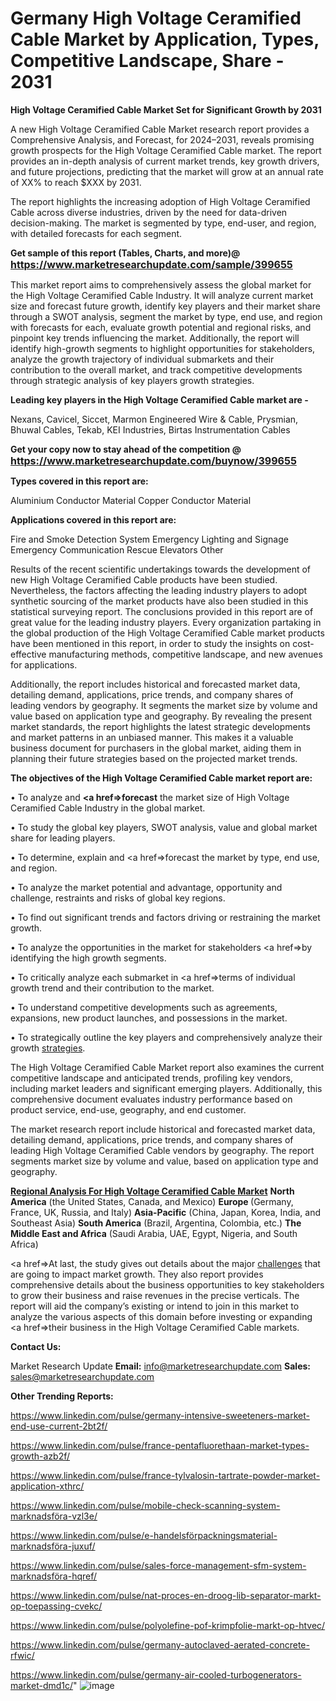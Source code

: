 # Germany High Voltage Ceramified Cable Market by Application, Types, Competitive Landscape, Share - 2031

<strong>High Voltage Ceramified Cable Market Set for Significant Growth by 2031</strong>

A new High Voltage Ceramified Cable Market research report provides a Comprehensive Analysis, and Forecast, for 2024–2031, reveals promising growth prospects for the High Voltage Ceramified Cable market. The report provides an in-depth analysis of current market trends, key growth drivers, and future projections, predicting that the market will grow at an annual rate of XX% to reach $XXX by 2031.

The report highlights the increasing adoption of High Voltage Ceramified Cable across diverse industries, driven by the need for data-driven decision-making. The market is segmented by type, end-user, and region, with detailed forecasts for each segment.

<strong>Get sample of this report (Tables, Charts, and more)@ <a href=https://www.marketresearchupdate.com/sample/399655><font size=3 color=#0000ff>https://www.marketresearchupdate.com/sample/399655</font></a></strong>

This market report aims to comprehensively assess the global market for the High Voltage Ceramified Cable Industry. It will analyze current market size and forecast future growth, identify key players and their market share through a SWOT analysis, segment the market by type, end use, and region with forecasts for each, evaluate growth potential and regional risks, and pinpoint key trends influencing the market. Additionally, the report will identify high-growth segments to highlight opportunities for stakeholders, analyze the growth trajectory of individual submarkets and their contribution to the overall market, and track competitive developments through strategic analysis of key players growth strategies.

<strong>Leading key players in the High Voltage Ceramified Cable market are -</strong>

Nexans, Cavicel, Siccet, Marmon Engineered Wire & Cable, Prysmian, Bhuwal Cables, Tekab, KEI Industries, Birtas Instrumentation Cables

<strong>Get your copy now to stay ahead of the competition @ <a href=https://www.marketresearchupdate.com/buynow/399655><font size=3 color=#0000ff>https://www.marketresearchupdate.com/buynow/399655</font></a></strong>

<strong>Types covered in this report are:</strong>

Aluminium Conductor Material
Copper Conductor Material

<strong>Applications covered in this report are:</strong>

Fire and Smoke Detection System
Emergency Lighting and Signage
Emergency Communication
Rescue Elevators
Other

Results of the recent scientific undertakings towards the development of new High Voltage Ceramified Cable products have been studied. Nevertheless, the factors affecting the leading industry players to adopt synthetic sourcing of the market products have also been studied in this statistical surveying report. The conclusions provided in this report are of great value for the leading industry players. Every organization partaking in the global production of the High Voltage Ceramified Cable market products have been mentioned in this report, in order to study the insights on cost-effective manufacturing methods, competitive landscape, and new avenues for applications.

Additionally, the report includes historical and forecasted market data, detailing demand, applications, price trends, and company shares of leading vendors by geography. It segments the market size by volume and value based on application type and geography. By revealing the present market standards, the report highlights the latest strategic developments and market patterns in an unbiased manner. This makes it a valuable business document for purchasers in the global market, aiding them in planning their future strategies based on the projected market trends.

<strong>The objectives of the High Voltage Ceramified Cable market report are:</strong>

• To analyze and <strong><a href=><strong>forecast</strong></a></strong> the market size of High Voltage Ceramified Cable Industry in the global market.

• To study the global key players, SWOT analysis, value and global market share for leading players.

• To determine, explain and <a href=>forecast</a> the market by type, end use, and region.

• To analyze the market potential and advantage, opportunity and challenge, restraints and risks of global key regions.

• To find out significant trends and factors driving or restraining the market growth.

• To analyze the opportunities in the market for stakeholders <a href=>by</a> identifying the high growth segments.

• To critically analyze each submarket in <a href=>terms</a> of individual growth trend and their contribution to the market.

• To understand competitive developments such as agreements, expansions, new product launches, and possessions in the market.

• To strategically outline the key players and comprehensively analyze their growth <a href=ASDF881288>strategies</a>.

The High Voltage Ceramified Cable Market report also examines the current competitive landscape and anticipated trends, profiling key vendors, including market leaders and significant emerging players. Additionally, this comprehensive document evaluates industry performance based on product service, end-use, geography, and end customer.

The market research report include historical and forecasted market data, detailing demand, applications, price trends, and company shares of leading High Voltage Ceramified Cable vendors by geography. The report segments market size by volume and value, based on application type and geography.

<strong><u><b>Regional Analysis For High Voltage Ceramified Cable Market</b></u></strong>
<strong><b>North America</b></strong> (the United States, Canada, and Mexico)
<strong><b>Europe </b></strong>(Germany, France, UK, Russia, and Italy)
<strong><b>Asia-Pacific</b></strong> (China, Japan, Korea, India, and Southeast Asia)
<strong><b>South America</b></strong> (Brazil, Argentina, Colombia, etc.)
<strong><b>The Middle East and Africa</b></strong> (Saudi Arabia, UAE, Egypt, Nigeria, and South Africa)

<a href=>At last,</a> the study gives out details about the major <a href=ASDF991299>challenges</a> that are going to impact market growth. They also report provides comprehensive details about the business opportunities to key stakeholders to grow their business and raise revenues in the precise verticals. The report will aid the company’s existing or intend to join in this market to analyze the various aspects of this domain before investing or expanding <a href=>their</a> business in the High Voltage Ceramified Cable markets.

<strong>Contact Us:</strong>

Market Research Update
<strong>Email:</strong> info@marketresearchupdate.com
<strong>Sales:</strong> sales@marketresearchupdate.com

<strong>Other Trending Reports:</strong>

<a href=https://www.linkedin.com/pulse/germany-intensive-sweeteners-market-end-use-current-2bt2f/>https://www.linkedin.com/pulse/germany-intensive-sweeteners-market-end-use-current-2bt2f/</a>

<a href=https://www.linkedin.com/pulse/france-pentafluorethaan-market-types-growth-azb2f/>https://www.linkedin.com/pulse/france-pentafluorethaan-market-types-growth-azb2f/</a>

<a href=https://www.linkedin.com/pulse/france-tylvalosin-tartrate-powder-market-application-xthrc/>https://www.linkedin.com/pulse/france-tylvalosin-tartrate-powder-market-application-xthrc/</a>

<a href=https://www.linkedin.com/pulse/mobile-check-scanning-system-marknadsföra-vzl3e/>https://www.linkedin.com/pulse/mobile-check-scanning-system-marknadsföra-vzl3e/</a>

<a href=https://www.linkedin.com/pulse/e-handelsförpackningsmaterial-marknadsföra-juxuf/>https://www.linkedin.com/pulse/e-handelsförpackningsmaterial-marknadsföra-juxuf/</a>

<a href=https://www.linkedin.com/pulse/sales-force-management-sfm-system-marknadsföra-hqref/>https://www.linkedin.com/pulse/sales-force-management-sfm-system-marknadsföra-hqref/</a>

<a href=https://www.linkedin.com/pulse/nat-proces-en-droog-lib-separator-markt-op-toepassing-cvekc/>https://www.linkedin.com/pulse/nat-proces-en-droog-lib-separator-markt-op-toepassing-cvekc/</a>

<a href=https://www.linkedin.com/pulse/polyolefine-pof-krimpfolie-markt-op-htvec/>https://www.linkedin.com/pulse/polyolefine-pof-krimpfolie-markt-op-htvec/</a>

<a href=https://www.linkedin.com/pulse/germany-autoclaved-aerated-concrete-rfwic/>https://www.linkedin.com/pulse/germany-autoclaved-aerated-concrete-rfwic/</a>

<a href=https://www.linkedin.com/pulse/germany-air-cooled-turbogenerators-market-dmd1c/>https://www.linkedin.com/pulse/germany-air-cooled-turbogenerators-market-dmd1c/</a>"
![image](https://github.com/user-attachments/assets/bf014ab8-fc92-4ffd-bfdc-a8a80fb65e75)

